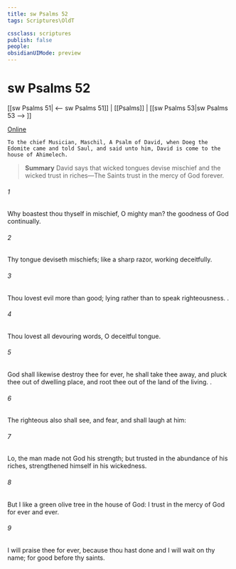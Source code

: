 ```yaml
---
title: sw Psalms 52
tags: Scriptures\OldT

cssclass: scriptures
publish: false
people:
obsidianUIMode: preview
---
```


# sw Psalms 52
[[sw Psalms 51| <-- sw Psalms 51]] | [[Psalms]] | [[sw Psalms 53|sw Psalms 53 --> ]]

[Online](https://churchofjesuschrist.org/study/scriptures/ot/ps/52?lang=eng)

```
To the chief Musician, Maschil, A Psalm of David, when Doeg the Edomite came and told Saul, and said unto him, David is come to the house of Ahimelech.
```

> __Summary__
David says that wicked tongues devise mischief and the wicked trust in riches—The Saints trust in the mercy of God forever.

###### 1 
Why boastest thou thyself in mischief, O mighty man? the goodness of God  continually.

###### 2 
Thy tongue deviseth mischiefs; like a sharp razor, working deceitfully.

###### 3 
Thou lovest evil more than good;  lying rather than to speak righteousness. .

###### 4 
Thou lovest all devouring words, O  deceitful tongue.

###### 5 
God shall likewise destroy thee for ever, he shall take thee away, and pluck thee out of  dwelling place, and root thee out of the land of the living. .

###### 6 
The righteous also shall see, and fear, and shall laugh at him:

###### 7 
Lo,  the man  made not God his strength; but trusted in the abundance of his riches,  strengthened himself in his wickedness.

###### 8 
But I  like a green olive tree in the house of God: I trust in the mercy of God for ever and ever.

###### 9 
I will praise thee for ever, because thou hast done  and I will wait on thy name; for  good before thy saints.

